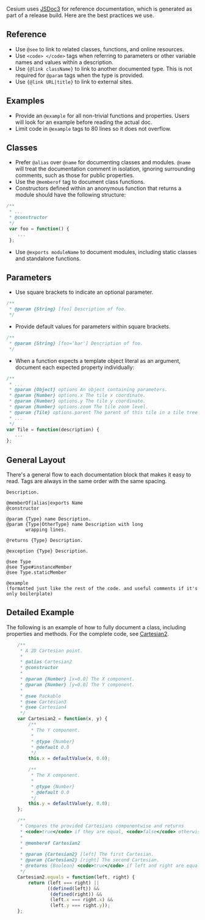 Cesium uses [JSDoc3](http://usejsdoc.org/index.html) for reference documentation, which is generated as part of a release build.  Here are the best practices we use.

## Reference

* Use `@see` to link to related classes, functions, and online resources.
* Use `<code> </code>` tags when referring to parameters or other variable names and values within a description.
* Use `{@link className}` to link to another documented type.  This is not required for `@param` tags when the type is provided.
* Use `{@link URL|title}` to link to external sites.

## Examples

* Provide an `@example` for all non-trivial functions and properties.  Users will look for an example before reading the actual doc.
* Limit code in `@example` tags to 80 lines so it does not overflow.

## Classes

* Prefer `@alias` over `@name` for documenting classes and modules. `@name` will treat the documentation comment in isolation, ignoring surrounding comments, such as those for public properties. 
* Use the `@memberof` tag to document class functions.
* Constructors defined within an anonymous function that returns a module should have the following structure:

```javascript
/**
 * ...
 * @constructor
 */
 var foo = function() {
    ...
 };
```

* Use `@exports moduleName` to document modules, including static classes and standalone functions.

## Parameters
* Use square brackets to indicate an optional parameter.

```javascript
/**
 * @param {String} [foo] Description of foo.
 */
```

* Provide default values for parameters within square brackets.

```javascript
/**
 * @param {String} [foo='bar'] Description of foo.
 */
```
  
* When a function expects a template object literal as an argument, document each expected property individually: 

```javascript
/**
 * ...
 * @param {Object} options An object containing parameters.
 * @param {Number} options.x The tile x coordinate.
 * @param {Number} options.y The tile y coordinate.
 * @param {Number} options.zoom The tile zoom level.
 * @param {Tile} options.parent The parent of this tile in a tile tree system.
 * ...
 */
var Tile = function(description) {
   ...
};
```

## General Layout
There's a general flow to each documentation block that makes it easy to read. Tags are always in the same order with the same spacing.

```
Description.

@memberOf|alias|exports Name
@constructor

@param {Type} name Description.
@param {Type|OtherType} name Description with long
       wrapping lines.

@returns {Type} Description.

@exception {Type} Description.

@see Type
@see Type#instanceMember
@see Type.staticMember

@example 
(formatted just like the rest of the code. and useful comments if it's only boilerplate)
```

## Detailed Example
The following is an example of how to fully document a class, including properties and methods. For the complete code, see [Cartesian2](https://github.com/AnalyticalGraphicsInc/cesium/blob/master/Source/Core/Cartesian2.js).

```javascript
    /**
     * A 2D Cartesian point.
     *
     * @alias Cartesian2
     * @constructor
     *
     * @param {Number} [x=0.0] The X component.
     * @param {Number} [y=0.0] The Y component.
     *
     * @see Packable
     * @see Cartesian3
     * @see Cartesian4
     */
    var Cartesian2 = function(x, y) {
        /**
         * The Y component.
         * 
         * @type {Number}
         * @default 0.0
         */
        this.x = defaultValue(x, 0.0);

        /**
         * The X component.
         * 
         * @type {Number}
         * @default 0.0
         */
        this.y = defaultValue(y, 0.0);
    };

    /**
     * Compares the provided Cartesians componentwise and returns
     * <code>true</code> if they are equal, <code>false</code> otherwise.
     * 
     * @memberof Cartesian2
     *
     * @param {Cartesian2} [left] The first Cartesian.
     * @param {Cartesian2} [right] The second Cartesian.
     * @returns {Boolean} <code>true</code> if left and right are equal, <code>false</code> otherwise.
     */
    Cartesian2.equals = function(left, right) {
        return (left === right) ||
               ((defined(left)) &&
                (defined(right)) &&
                (left.x === right.x) &&
                (left.y === right.y));
    };
```